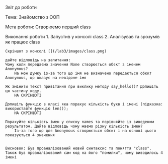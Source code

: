 Звіт до роботи

Тема: Знайомство з ООП

Мета роботи: Створюємо перший class

Виконання роботи
    1. Запустив у консолі class
    2. Аналізував та зрозумів як працює class
    
    Скріншот з консолі [](/lab3/images/class.png)

    дайте відповідь на запитання:
    Чому коли передаємо значення None створюється обєкт з іменем Anonymous?
        На мою думку із-за того що імя не визначено передається обєкт Anonymous, що вказує на невідоне імя

    Як змінити текст привітання при виклику методу say_hello()? Допишіть цю частину коду.
        НА СКРІНШОТІ

    Допишіть функцію в класі яка порахує кількість букв і імені (підказка: використайте функцію len());
        НА СКРІНШОТІ

    Порахуйте кількість імен у списку names та порівняйте із виведеним результатом. Дайте відповідь чому маємо різну кількість імен?
        Із-за того що для Anonymous створюється обєкт і на основі цього показується 4 значення


    Висновок: Був проаналізований новий синтаксис та поняття "class". 
    Також був проаналізований сам код на його "помилки", чому виводилось 4 імені